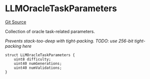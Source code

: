 # LLMOracleTaskParameters
[Git Source](https://github.com/firstbatchxyz/dria-oracle-contracts/blob/54ba49f9d68ffe125f895dc1163a0d8eafbad503/src/LLMOracleTask.sol)

Collection of oracle task-related parameters.

*Prevents stack-too-deep with tight-packing.
TODO: use 256-bit tight-packing here*


```solidity
struct LLMOracleTaskParameters {
    uint8 difficulty;
    uint40 numGenerations;
    uint40 numValidations;
}
```

